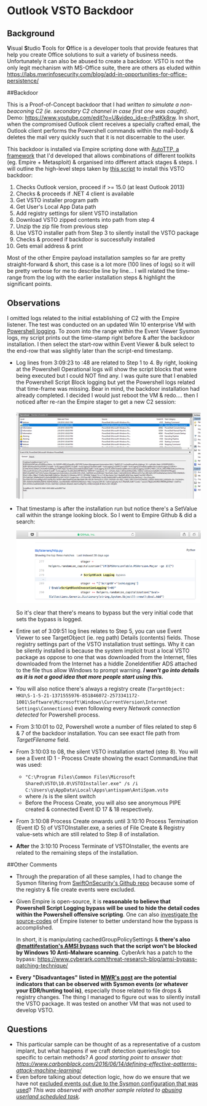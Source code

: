 # Outlook VSTO Backdoor

## Background

**V**isual **S**tudio **T**ools for **O**ffice is a developer tools that provide features that help you create Office solutions to suit a variety of business needs. Unfortunately it can also be abused to create a backdoor. VSTO is not the only legit mechanism with MS-Office suite, there are others as eluded within https://labs.mwrinfosecurity.com/blog/add-in-opportunities-for-office-persistence/

##Backdoor

This is a Proof-of-Concept backdoor that I had *written to simulate a non-beaconing C2 (ie. secondary C2 channel in case first one was caught)*. Demo: https://www.youtube.com/edit?o=U&video_id=e-rPstKk8rw. In short, when the compromised Outlook client receives a specially crafted email, the Outlook client performs the Powershell commands within the mail-body & deletes the mail very quickly such that it is not discernable to the user.

This backdoor is installed via Empire scripting done with [AutoTTP, a framework](https://www.youtube.com/edit?o=U&video_id=aW_imj75M_A) that I'd developed that allows combinations of different toolkits (eg. Empire + Metasploit) & organised into different attack stages & steps. I will outline the high-level steps taken by [this script](https://github.com/jymcheong/AutoTTP/blob/master/stage2/install_payload/windows/empire_install_outlook_VSTOc2.py) to install this VSTO backdoor:

1. Checks Outlook version, proceed if >= 15.0 (at least Outlook 2013)
2. Checks & proceeds if .NET 4 client is available
3. Get VSTO installer program path
4. Get User's Local App Data path
5. Add registry settings for silent VSTO installation
6. Download VSTO zipped contents into path from step 4
7. Unzip the zip file from previous step
8. Use VSTO installer path from Step 3 to silently install the VSTO package
9. Checks & proceed if backdoor is successfully installed
10. Gets email address & print

Most of the other Empire payload installation samples so far are pretty straight-forward & short, this case is a lot more (100 lines of logs) so it will be pretty verbose for me to describe line by line… I will related the time-range from the log with the earlier installation steps & highlight the significant points.

## Observations

I omitted logs related to the initial establishing of C2 with the Empire listener. The test was conducted on an updated Win 10 enterprise VM with [Powershell logging](https://blogs.technet.microsoft.com/ashleymcglone/2017/03/29/practical-powershell-security-enable-auditing-and-logging-with-dsc/). To zoom into the range within the Event Viewer Sysmon logs, my script prints out the time-stamp right before & after the backdoor installation. I then select the start-row within Event Viewer & bulk select to the end-row that was slightly later than the script-end timestamp.

* Log lines from 3:09:23 to :48 are related to Step 1 to 4. By right, looking at the Powershell Operational logs will show the script blocks that were being executed but I could NOT find any. I was quite sure that I enabled the Powershell Script Block logging but yet the Powershell logs related that time-frame was missing. Bear in mind, the backdoor installation had already completed. I decided I would just reboot the VM & redo…. then I noticed after re-ran the Empire stager to get a new C2 session:

  ![](img/disablepslogging.png) 

* That timestamp is after the installation run but notice there's a SetValue call within the strange looking block. So I went to Empire Github & did a search:

  ![](img/empirebypass.png) 

  So it's clear that there's means to bypass but the very initial code that sets the bypass is logged.

* Entire set of 3:09:51 log lines relates to Step 5, you can use Event Viewer to see TargetObject (ie. reg path) Details (contents) fields. Those registry settings part of the VSTO installation trust settings. Why it can be silently installed is because the system implicit trust a local VSTO package as oppose to one that was downloaded from the Internet, files downloaded from the Internet has a hiddle ZoneIdentifier ADS attached to the file thus allow Windows to prompt warning. ***I won't go into details as it is not a good idea that more people start using this.***

* You will also notice there's always a registry create (`TargetObject: HKU\S-1-5-21-1371555976-851846072-2573341172-1001\Software\Microsoft\Windows\CurrentVersion\Internet Settings\Connections`) even following every *Network connection detected* for Powershell process.

* From 3:10:01 to 02, Powershell wrote a number of files related to step 6 & 7 of the backdoor installation. You can see exact file path from *TargetFilename* field.

* From 3:10:03 to 08, the silent VSTO installation started (step 8). You will see a Event ID 1 - Process Create showing the exact CommandLine that was used:

  * `"C:\Program Files\Common Files\Microsoft Shared\VSTO\10.0\VSTOInstaller.exe" /s /i C:\Users\q\AppData\Local\Apps\antispam\AntiSpam.vsto`
  * where /s is the silent switch
  * Before the Process Create, you will also see anonymous PIPE created & connected Event ID 17 & 18 respectively.

* From 3:10:08 Process Create onwards until 3:10:10 Process Termination (Event ID 5) of VSTOInstaller.exe, a series of File Create & Registry value-sets which are still related to Step 8 of installation.

* **After** the 3:10:10 Process Terminate of VSTOInstaller, the events are related to the remaining steps of the installation.

##Other Comments

* Through the preparation of all these samples, I had to change the Sysmon filtering from [SwiftOnSecurity's Github repo](https://github.com/SwiftOnSecurity/sysmon-config) because some of the registry & file create events were excluded. 

* Given Empire is open-source, it is **reasonable to believe that Powershell Script Logging bypass will be used to hide the detail codes within the Powershell offensive scripting**. One can also [investigate the source-codes](https://github.com/EmpireProject/Empire/blob/7303a4e089ced4ed1d56ef2265673abff0922442/lib/listeners/http.py#L279) of Empire listener to better understand how the bypass is accomplished. 

  In short, it is manipulating cachedGroupPolicySettings & **there's also [@mattifestation's AMSI bypass](https://twitter.com/mattifestation/status/735261176745988096?lang=en) such that the script won't be blocked by Windows 10 Anti-Malware scanning**. CyberArk has a patch to the bypass: https://www.cyberark.com/threat-research-blog/amsi-bypass-patching-technique/

* **Every "Disadvantages" listed in [MWR's post](https://labs.mwrinfosecurity.com/blog/add-in-opportunities-for-office-persistence/) are the potential indicators that can be observed with Sysmon events (or whatever your EDR/hunting tool is)**, especially those related to file drops & registry changes. The thing I managed to figure out was to silently install the VSTO package. It was tested on another VM that was not used to develop VSTO.

## Questions

* This particular sample can be thought of as a representative of a custom implant, but what happens if we craft detection queries/logic too specific to certain methods? *A good starting point to answer that: https://www.carbonblack.com/2016/06/14/defining-effective-patterns-attack-machine-learning/*
* Even before talking about detection logic, how do we ensure that we have not [excluded events out due to the Sysmon configuration that was used](https://github.com/jymcheong/SysmonResources/tree/master/6.%20Sample%20Data/stage%202%20(Get%20In)/3.%20install%20payloads/(Type%202)%20Abuse%20userland%20schedule-task#questions)? *This was observed with another sample related to [abusing userland scheduled task](https://github.com/jymcheong/SysmonResources/tree/master/6.%20Sample%20Data/stage%202%20(Get%20In)/3.%20install%20payloads/(Type%202)%20Abuse%20userland%20schedule-task).*